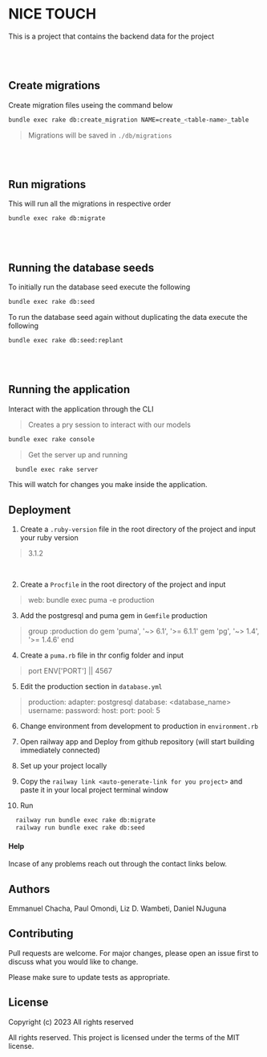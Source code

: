 # NICE TOUCH

This is a project that contains the backend data for the project

<br/>
<br/>

## Create migrations

Create migration files useing the command below

```bash
bundle exec rake db:create_migration NAME=create_<table-name>_table
```

> Migrations will be saved in `./db/migrations`

<br/>
<br/>

## Run migrations
This will run all the migrations in respective order
```bash
bundle exec rake db:migrate
```

<br/>
<br/>

## Running the database seeds

To initially run the database seed execute the following

```bash
bundle exec rake db:seed
```

To run the database seed again without duplicating the data execute the following

```bash
bundle exec rake db:seed:replant
```

<br/>
<br/>

## Running the application

Interact with the application through the CLI

> Creates a pry session to interact with our models

```bash
bundle exec rake console
```

> Get the server up and running

```bash
  bundle exec rake server
```
This will watch for changes you make inside the application.

## Deployment
1. Create a `.ruby-version` file in the root directory of the project and input your ruby version
> 3.1.2
<br/>

2. Create a `Procfile` in the root directory of the project and input
> web: bundle exec puma -e production

3. Add the postgresql and puma gem in `Gemfile` production
> group :production do
      gem 'puma', '~> 6.1', '>= 6.1.1'
      gem 'pg', '~> 1.4', '>= 1.4.6'
  end
  
4. Create a `puma.rb` file in thr config folder and input
  > port ENV['PORT'] || 4567

5. Edit the production section in `database.yml`
> production:
  adapter: postgresql
  database: <database_name>
  username: <username>
  password: <password>
  host: <host>
  port: <port>
  pool: 5
  
6. Change environment from development to production in `environment.rb`
  
7. Open railway app and Deploy from github repository (will start building immediately connected)
  
8. Set up your project locally
  
9. Copy the `railway link <auto-generate-link for you project>` and paste it in your local project terminal window
  
10. Run
  ```bash
    railway run bundle exec rake db:migrate
    railway run bundle exec rake db:seed
  ```

  
#### Help
Incase of any problems reach out through the contact links below.

## Authors
Emmanuel Chacha,
Paul Omondi,
Liz D. Wambeti, 
Daniel NJuguna
  
## Contributing
Pull requests are welcome. For major changes, please open an issue first to discuss what you would like to change.

Please make sure to update tests as appropriate.

## License
Copyright (c) 2023 All rights reserved

All rights reserved. This project is licensed under the terms of the MIT license.


